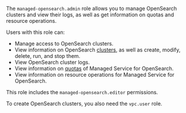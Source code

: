 The `managed-opensearch.admin` role allows you to manage OpenSearch clusters and view their logs, as well as get information on quotas and resource operations.

Users with this role can:
* Manage access to OpenSearch clusters.
* View information on OpenSearch [clusters](../../managed-opensearch/concepts/index.md), as well as create, modify, delete, run, and stop them.
* View OpenSearch cluster logs.
* View information on [quotas](../../managed-opensearch/concepts/limits.md#quotas) of Managed Service for OpenSearch.
* View information on resource operations for Managed Service for OpenSearch.

This role includes the `managed-opensearch.editor` permissions.

To create OpenSearch clusters, you also need the `vpc.user` role.